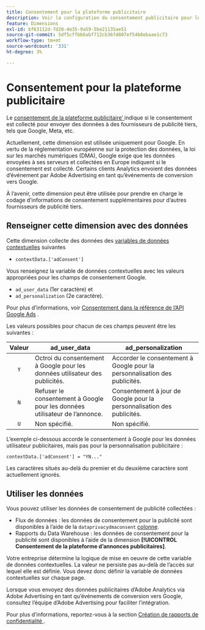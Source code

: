 ```yaml
---
title: Consentement pour la plateforme publicitaire
description: Voir la configuration du consentement publicitaire pour les fournisseurs tiers.
feature: Dimensions
exl-id: bf63112d-7d20-4e35-9a59-5be21135ae51
source-git-commit: 5df5cffbb6abf712cb36fd807ef54b8ebaae1c73
workflow-type: tm+mt
source-wordcount: '331'
ht-degree: 3%

---
```


# Consentement pour la plateforme publicitaire

Le [consentement de la plateforme publicitaire’ ](overview.md) indique si le consentement est collecté pour envoyer des données à des fournisseurs de publicité tiers, tels que Google, Meta, etc.

Actuellement, cette dimension est utilisée uniquement pour Google. En vertu de la réglementation européenne sur la protection des données, la loi sur les marchés numériques (DMA), Google exige que les données envoyées à ses serveurs et collectées en Europe indiquent si le consentement est collecté. Certains clients Analytics envoient des données d’événement par Adobe Advertising en tant qu’événements de conversion vers Google.

À l’avenir, cette dimension peut être utilisée pour prendre en charge le codage d’informations de consentement supplémentaires pour d’autres fournisseurs de publicité tiers.

## Renseigner cette dimension avec des données

Cette dimension collecte des données des [variables de données contextuelles](/help/implement/vars/page-vars/contextdata.md) suivantes

* `contextData.['adConsent']`

Vous renseignez la variable de données contextuelles avec les valeurs appropriées pour les champs de consentement Google.

* `ad_user_data` (1er caractère) et
* `ad_personalization` (2e caractère).

Pour plus d’informations, voir [Consentement dans la référence de l’API Google Ads](https://developers.google.com/google-ads/api/reference/rpc/v15/Consent) .

Les valeurs possibles pour chacun de ces champs peuvent être les suivantes :

| Valeur | ad_user_data | ad_personalization |
|:-:|---|---|
| `Y` | Octroi du consentement à Google pour les données utilisateur des publicités. | Accorder le consentement à Google pour la personnalisation des publicités. |
| `N` | Refuser le consentement à Google pour les données utilisateur de l’annonce. | Consentement à jour de Google pour la personnalisation des publicités. |
| `U` | Non spécifié. | Non spécifié. |

L’exemple ci-dessous accorde le consentement à Google pour les données utilisateur publicitaires, mais pas pour la personnalisation publicitaire :

```
contextData.['adConsent'] = "YN..."
```

Les caractères situés au-delà du premier et du deuxième caractère sont actuellement ignorés.

## Utiliser les données

Vous pouvez utiliser les données de consentement de publicité collectées :

* Flux de données : les données de consentement pour la publicité sont disponibles à l’aide de la `dataprivacydmaconsent` [colonne](/help/export/analytics-data-feed/c-df-contents/datafeeds-reference.md).
* Rapports du Data Warehouse : les données de consentement pour la publicité sont disponibles à l’aide de la dimension **[!UICONTROL Consentement de la plateforme d’annonces publicitaires]**.

Votre entreprise détermine la logique de mise en oeuvre de cette variable de données contextuelles. La valeur ne persiste pas au-delà de l’accès sur lequel elle est définie. Vous devez donc définir la variable de données contextuelles sur chaque page.

Lorsque vous envoyez des données publicitaires d’Adobe Analytics via Adobe Advertising en tant qu’événements de conversion vers Google, consultez l’équipe d’Adobe Advertising pour faciliter l’intégration.

Pour plus d’informations, reportez-vous à la section [ Création de rapports de confidentialité ](/help/admin/admin/c-manage-report-suites/c-edit-report-suites/privacy-reporting.md).
